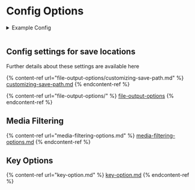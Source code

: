 # Config Options

<details>

<summary>Example Config</summary>



```json
{
    "config": {
        "main_profile": "main_profile",
        "metadata": "{configpath}/{profile}/.data/{model_username}_{model_id}",
        "discord": "",
        "file_options": {
            "save_location": "//home/james/Data/ofscraper",
            "dir_format": "/{model_username}/{responsetype}/{mediatype}/",
            "file_format": "{filename}.{ext}",
            "textlength": 0,
            "space-replacer": " ",
            "date": "MM-DD-YYYY",
            "text_type_default": "letter",
            "truncation_default": true
        },
        "download_options": {
            "file_size_limit": 0,
            "file_size_min": 0,
            "filter": [
                "Images",
                "Audios",
                "Videos"
            ],
            "auto_resume": false,
            "system_free_min": 0,
            "number_retries": 10
        },
        "binary_options": {
            "mp4decrypt": "//home/james/.config/ofscraper/bin/mp4decrypt",
            "ffmpeg": "//home/james/.config/ofscraper/bin/ffmpeg"
        },
        "cdm_options": {
            "private-key": "//home/james/.config/ofscraper/device/private_key.pem",
            "client-id": "//home/james/.config/ofscraper/device/client_id.bin",
            "key-mode-default": "manual",
            "keydb_api": ""
        },
        "performance_options": {
            "download-sems": 10,
            "threads": 10
        },
        "advanced_options": {
            "code-execution": true,
            "dynamic-mode-default": "dc",
            "backend": "aio",
            "downloadbars": false,
            "cache-mode": "sqlite",
            "appendlog": false,
            "custom_values": {"MAXFILE_SEMAPHORE":10,"SHOW_AVATAR":false,
            "import":"exec('import ofscraper.filters.models.selector as selector23')",
            "list":"exec('modelObjs=C)')",
            "model_price":"'fallback' if len(modelObjs)==0 else 'Paid' if modelObjs[0].final_current_price>0 else 'Free'"
        },
            "sanitize_text": false,
            "avatar": true,
            "temp_dir": null
        },
        "responsetype": {
            "timeline": "Posts",
            "message": "Messages",
            "archived": "Archived",
            "paid": "Messages",
            "stories": "Stories",
            "highlights": "Stories",
            "profile": "Profile",
            "pinned": "Posts"
        }
    }
}
```

</details>

```
```

###



## Config settings for save locations

Further details about these settings are available here

{% content-ref url="file-output-options/customizing-save-path.md" %}
[customizing-save-path.md](file-output-options/customizing-save-path.md)
{% endcontent-ref %}



{% content-ref url="file-output-options/" %}
[file-output-options](file-output-options/)
{% endcontent-ref %}

## Media Filtering



{% content-ref url="media-filtering-options.md" %}
[media-filtering-options.md](media-filtering-options.md)
{% endcontent-ref %}

## Key Options

{% content-ref url="key-option.md" %}
[key-option.md](key-option.md)
{% endcontent-ref %}
